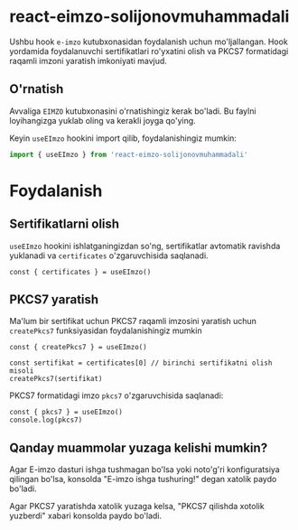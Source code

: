 # react-eimzo-solijonovmuhammadali

Ushbu hook `e-imzo` kutubxonasidan foydalanish uchun mo'ljallangan. Hook yordamida foydalanuvchi sertifikatlari ro'yxatini olish va PKCS7 formatidagi raqamli imzoni yaratish imkoniyati mavjud.

## O'rnatish

Avvaliga `EIMZO` kutubxonasini o'rnatishingiz kerak bo'ladi. Bu faylni loyihangizga yuklab oling va kerakli joyga qo'ying.

Keyin `useEImzo` hookini import qilib, foydalanishingiz mumkin:

```typescript
import { useEImzo } from 'react-eimzo-solijonovmuhammadali'
```

# Foydalanish

## Sertifikatlarni olish

`useEImzo` hookini ishlatganingizdan so'ng, sertifikatlar avtomatik ravishda yuklanadi va `certificates` o'zgaruvchisida saqlanadi.

```
const { certificates } = useEImzo()
```

## PKCS7 yaratish

Ma'lum bir sertifikat uchun PKCS7 raqamli imzosini yaratish uchun `createPkcs7` funksiyasidan foydalanishingiz mumkin

```
const { createPkcs7 } = useEImzo()

const sertifikat = certificates[0] // birinchi sertifikatni olish misoli
createPkcs7(sertifikat)

```

PKCS7 formatidagi imzo `pkcs7` o'zgaruvchisida saqlanadi:

```
const { pkcs7 } = useEImzo()
console.log(pkcs7)
```

## Qanday muammolar yuzaga kelishi mumkin?

Agar E-imzo dasturi ishga tushmagan bo'lsa yoki noto'g'ri konfiguratsiya qilingan bo'lsa, konsolda "E-imzo ishga tushuring!" degan xatolik paydo bo'ladi.

Agar PKCS7 yaratishda xatolik yuzaga kelsa, "PKCS7 qilishda xotolik yuzberdi" xabari konsolda paydo bo'ladi.
